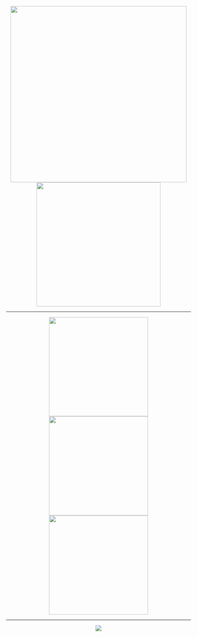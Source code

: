 <div align="center">
  <a href="https://github.com/anuraghazra/github-readme-stats">
    <img align="center" src="https://github-readme-stats.vercel.app/api?username=yuto51942&show_icons=true&count_private=true&theme=nord&line_height=20&count_private=true&include_all_commits=true&hide_border=true" width="480px" />
  </a>
  <a href="https://github.com/anuraghazra/github-readme-stats">
    <img align="center" src="https://github-readme-stats.vercel.app/api/top-langs/?username=yuto51942&layout=compact&theme=nord&hide_border=true" width="338px" />
  </a>
</div>

---

<div align="center">
  <a href="https://github.com/vn7n24fzkq/github-profile-summary-cards">
    <img align="center" src="https://raw.githubusercontent.com/yuto51942/my-github-profile-summary-cards/master/profile-summary-card-output/nord_dark/1-repos-per-language.svg" width="270px" />
  </a>
  <a href="https://github.com/vn7n24fzkq/github-profile-summary-cards">
    <img align="center" src="https://raw.githubusercontent.com/yuto51942/my-github-profile-summary-cards/master/profile-summary-card-output/nord_dark/2-most-commit-language.svg" width="270px" />
  </a>
  <a href="https://github.com/vn7n24fzkq/github-profile-summary-cards">
    <img align="center" src="https://raw.githubusercontent.com/yuto51942/my-github-profile-summary-cards/master/profile-summary-card-output/nord_dark/4-productive-time.svg" width="270px" />
  </a>
</div>
                                                                                                                                                 
---

<div align="center">
  <a href="https://github.com/ryo-ma/github-profile-trophy">
    <img align="center" src="https://github-profile-trophy.vercel.app/?username=yuto51942&theme=nord&column=8&no-frame=true&margin-w=5" />
  </a>
</div>
